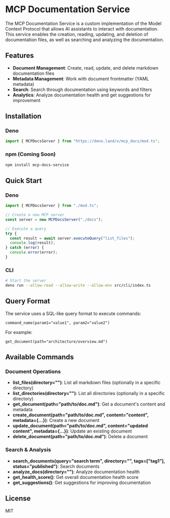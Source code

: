 # MCP Documentation Service

The MCP Documentation Service is a custom implementation of the Model Context Protocol that allows AI assistants to interact with documentation. This service enables the creation, reading, updating, and deletion of documentation files, as well as searching and analyzing the documentation.

## Features

- **Document Management**: Create, read, update, and delete markdown documentation files
- **Metadata Management**: Work with document frontmatter (YAML metadata)
- **Search**: Search through documentation using keywords and filters
- **Analytics**: Analyze documentation health and get suggestions for improvement

## Installation

### Deno

```typescript
import { MCPDocsServer } from "https://deno.land/x/mcp_docs/mod.ts";
```

### npm (Coming Soon)

```bash
npm install mcp-docs-service
```

## Quick Start

### Deno

```typescript
import { MCPDocsServer } from "./mod.ts";

// Create a new MCP server
const server = new MCPDocsServer("./docs");

// Execute a query
try {
  const result = await server.executeQuery("list_files");
  console.log(result);
} catch (error) {
  console.error(error);
}
```

### CLI

```bash
# Start the server
deno run --allow-read --allow-write --allow-env src/cli/index.ts
```

## Query Format

The service uses a SQL-like query format to execute commands:

```
command_name(param1="value1", param2="value2")
```

For example:

```
get_document(path="architecture/overview.md")
```

## Available Commands

### Document Operations

- **list_files(directory="")**: List all markdown files (optionally in a specific directory)
- **list_directories(directory="")**: List all directories (optionally in a specific directory)
- **get_document(path="path/to/doc.md")**: Get a document's content and metadata
- **create_document(path="path/to/doc.md", content="content", metadata={...})**: Create a new document
- **update_document(path="path/to/doc.md", content="updated content", metadata={...})**: Update an existing document
- **delete_document(path="path/to/doc.md")**: Delete a document

### Search & Analysis

- **search_documents(query="search term", directory="", tags=["tag1"], status="published")**: Search documents
- **analyze_docs(directory="")**: Analyze documentation health
- **get_health_score()**: Get overall documentation health score
- **get_suggestions()**: Get suggestions for improving documentation

## License

MIT
